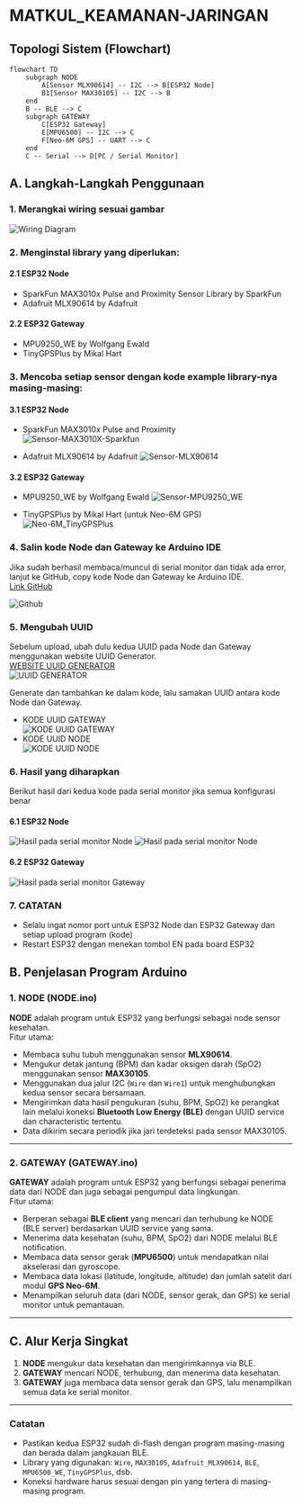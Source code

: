 # MATKUL_KEAMANAN-JARINGAN

## Topologi Sistem (Flowchart)

```mermaid
flowchart TD
    subgraph NODE
        A[Sensor MLX90614] -- I2C --> B[ESP32 Node]
        B1[Sensor MAX30105] -- I2C --> B
    end
    B -- BLE --> C
    subgraph GATEWAY
        C[ESP32 Gateway]
        E[MPU6500] -- I2C --> C
        F[Neo-6M GPS] -- UART --> C
    end
    C -- Serial --> D[PC / Serial Monitor]
```

## A. Langkah-Langkah Penggunaan
### 1. Merangkai wiring sesuai gambar
![Wiring Diagram](0.Wiring-Diagram.png)

### 2. Menginstal library yang diperlukan:
#### 2.1 ESP32 Node
- SparkFun MAX3010x Pulse and Proximity Sensor Library by SparkFun
- Adafruit MLX90614 by Adafruit

#### 2.2 ESP32 Gateway
- MPU9250_WE by Wolfgang Ewald
- TinyGPSPlus by Mikal Hart

### 3. Mencoba setiap sensor dengan kode example library-nya masing-masing:
#### 3.1 ESP32 Node
- SparkFun MAX3010x Pulse and Proximity
  ![Sensor-MAX3010X-Sparkfun](1.Sensor-MAX3010X-Sparkfun.png)

- Adafruit MLX90614 by Adafruit
  ![Sensor-MLX90614](2.Sensor-MLX90614.png)

#### 3.2 ESP32 Gateway
- MPU9250_WE by Wolfgang Ewald
  ![Sensor-MPU9250_WE](3.Sensor-MPU9250.png)
  
- TinyGPSPlus by Mikal Hart (untuk Neo-6M GPS)
  ![Neo-6M_TinyGPSPlus](4.Neo-6M_TinyGPSPlus.png)

### 4. Salin kode Node dan Gateway ke Arduino IDE
Jika sudah berhasil membaca/muncul di serial monitor dan tidak ada error, lanjut ke GitHub, copy kode Node dan Gateway ke Arduino IDE.  
[Link GitHub](https://github.com/mhmdnvn18/MATKUL_KEAMANAN-JARINGAN/tree/main/1.BASIC)

![Github](5.Github.png)

### 5. Mengubah UUID
Sebelum upload, ubah dulu kedua UUID pada Node dan Gateway menggunakan website UUID Generator.  
[WEBSITE UUID GENERATOR](https://www.uuidgenerator.net/)  
![UUID GENERATOR](8.UUID-Generator.png)

Generate dan tambahkan ke dalam kode, lalu samakan UUID antara kode Node dan Gateway.
- KODE UUID GATEWAY  
  ![KODE UUID GATEWAY](6.UUID-Gateway.png)
- KODE UUID NODE  
  ![KODE UUID NODE](7.UUID-Node.png)

### 6. Hasil yang diharapkan
Berikut hasil dari kedua kode pada serial monitor jika semua konfigurasi benar

#### 6.1 ESP32 Node
![Hasil pada serial monitor Node](9.Hasil-Node-1.png)
![Hasil pada serial monitor Node](10.Hasil-Node-2.png)

#### 6.2 ESP32 Gateway
![Hasil pada serial monitor Gateway](11.Hasil-Gateway.png)

### 7. CATATAN
- Selalu ingat nomor port untuk ESP32 Node dan ESP32 Gateway dan setiap upload program (kode)
- Restart ESP32 dengan menekan tombol EN pada board ESP32

## B. Penjelasan Program Arduino

### 1. NODE (NODE.ino)
**NODE** adalah program untuk ESP32 yang berfungsi sebagai node sensor kesehatan.  
Fitur utama:
- Membaca suhu tubuh menggunakan sensor **MLX90614**.
- Mengukur detak jantung (BPM) dan kadar oksigen darah (SpO2) menggunakan sensor **MAX30105**.
- Menggunakan dua jalur I2C (`Wire` dan `Wire1`) untuk menghubungkan kedua sensor secara bersamaan.
- Mengirimkan data hasil pengukuran (suhu, BPM, SpO2) ke perangkat lain melalui koneksi **Bluetooth Low Energy (BLE)** dengan UUID service dan characteristic tertentu.
- Data dikirim secara periodik jika jari terdeteksi pada sensor MAX30105.

---

### 2. GATEWAY (GATEWAY.ino)
**GATEWAY** adalah program untuk ESP32 yang berfungsi sebagai penerima data dari NODE dan juga sebagai pengumpul data lingkungan.  
Fitur utama:
- Berperan sebagai **BLE client** yang mencari dan terhubung ke NODE (BLE server) berdasarkan UUID service yang sama.
- Menerima data kesehatan (suhu, BPM, SpO2) dari NODE melalui BLE notification.
- Membaca data sensor gerak (**MPU6500**) untuk mendapatkan nilai akselerasi dan gyroscope.
- Membaca data lokasi (latitude, longitude, altitude) dan jumlah satelit dari modul **GPS Neo-6M**.
- Menampilkan seluruh data (dari NODE, sensor gerak, dan GPS) ke serial monitor untuk pemantauan.

---

## C. Alur Kerja Singkat
1. **NODE** mengukur data kesehatan dan mengirimkannya via BLE.
2. **GATEWAY** mencari NODE, terhubung, dan menerima data kesehatan.
3. **GATEWAY** juga membaca data sensor gerak dan GPS, lalu menampilkan semua data ke serial monitor.

---

### Catatan
- Pastikan kedua ESP32 sudah di-flash dengan program masing-masing dan berada dalam jangkauan BLE.
- Library yang digunakan: `Wire`, `MAX30105`, `Adafruit_MLX90614`, `BLE`, `MPU6500_WE`, `TinyGPSPlus`, dsb.
- Koneksi hardware harus sesuai dengan pin yang tertera di masing-masing program.

